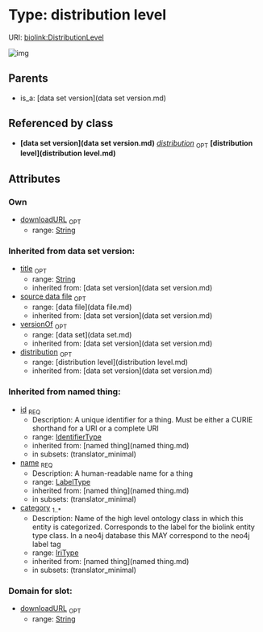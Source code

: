 
# Type: distribution level




URI: [biolink:DistributionLevel](https://w3id.org/biolink/vocab/DistributionLevel)


![img](http://yuml.me/diagram/nofunky;dir:TB/class/\[DistributionLevel]<distribution(i)%200..1-%20\[DistributionLevel|downloadURL:string%20%3F;title(i):string%20%3F;id(i):identifier_type;name(i):label_type;category(i):iri_type%20%2B],%20\[DataSet]<versionOf(i)%200..1-%20\[DistributionLevel],%20\[DataFile]<source%20data%20file(i)%200..1-%20\[DistributionLevel],%20\[DataSetVersion]-%20distribution%200..1>\[DistributionLevel],%20\[DataSetVersion]^-\[DistributionLevel])

## Parents

 *  is_a: [data set version](data set version.md)

## Referenced by class

 *  **[data set version](data set version.md)** *[distribution](distribution.md)*  <sub>OPT</sub>  **[distribution level](distribution level.md)**

## Attributes


### Own

 * [downloadURL](downloadURL.md)  <sub>OPT</sub>
    * range: [String](type/String.md)

### Inherited from data set version:

 * [title](title.md)  <sub>OPT</sub>
    * range: [String](type/String.md)
    * inherited from: [data set version](data set version.md)
 * [source data file](source_data_file.md)  <sub>OPT</sub>
    * range: [data file](data file.md)
    * inherited from: [data set version](data set version.md)
 * [versionOf](versionOf.md)  <sub>OPT</sub>
    * range: [data set](data set.md)
    * inherited from: [data set version](data set version.md)
 * [distribution](distribution.md)  <sub>OPT</sub>
    * range: [distribution level](distribution level.md)
    * inherited from: [data set version](data set version.md)

### Inherited from named thing:

 * [id](id.md)  <sub>REQ</sub>
    * Description: A unique identifier for a thing. Must be either a CURIE shorthand for a URI or a complete URI
    * range: [IdentifierType](type/IdentifierType.md)
    * inherited from: [named thing](named thing.md)
    * in subsets: (translator_minimal)
 * [name](name.md)  <sub>REQ</sub>
    * Description: A human-readable name for a thing
    * range: [LabelType](type/LabelType.md)
    * inherited from: [named thing](named thing.md)
    * in subsets: (translator_minimal)
 * [category](category.md)  <sub>1..*</sub>
    * Description: Name of the high level ontology class in which this entity is categorized. Corresponds to the label for the biolink entity type class. In a neo4j database this MAY correspond to the neo4j label tag
    * range: [IriType](type/IriType.md)
    * inherited from: [named thing](named thing.md)
    * in subsets: (translator_minimal)

### Domain for slot:

 * [downloadURL](downloadURL.md)  <sub>OPT</sub>
    * range: [String](type/String.md)
